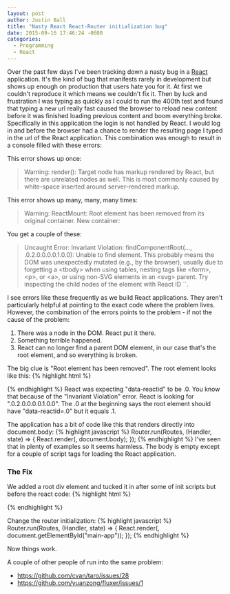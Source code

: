 ```yaml
---
layout: post
author: Justin Ball
title: "Nasty React React-Router initialization bug"
date: 2015-09-16 17:46:24 -0600
categories:
  - Programming
  - React
---
```


<p>Over the past few days I've been tracking down a nasty bug in a <a href="https://facebook.github.io/react/">React</a> application. It's the kind of bug that manifests rarely in development
but shows up enough on production that users hate you for it. At first we couldn't reproduce it which means we couldn't fix it. Then by luck and frustration I was typing
as quickly as I could to run the 400th test and found that typing a new url really fast caused the browser to reload new content before it was finished loading previous content
and boom everything broke. Specifically in this application the login is not handled by React. I would log in and before the browser had a chance to render the resulting page I typed in
the url of the React application. This combination was enough to result in a console filled with these errors:</p>

<p>This error shows up once:</p>
<blockquote>
Warning: render(): Target node has markup rendered by React, but there are unrelated nodes as well. This is most commonly caused by white-space inserted around server-rendered markup.
</blockquote>

<p>This error shows up many, many, many times:</p>
<blockquote>
Warning: ReactMount: Root element has been removed from its original container. New container:
</blockquote>

<p>You get a couple of these:</p>
<blockquote>
Uncaught Error: Invariant Violation: findComponentRoot(..., .0.2.0.0.0.0.1.0.0): Unable to find element. This probably means the DOM was unexpectedly mutated (e.g., by the browser), usually due to 
forgetting a &lt;tbody&gt; when using tables, nesting tags like &lt;form&gt;, &lt;p&gt;, or &lt;a&gt;, or using non-SVG elements 
in an &lt;svg&gt; parent. Try inspecting the child nodes of the element with React ID ``.
</blockquote>

<p>
I see errors like these frequently as we build React applications. They aren't particularly helpful at pointing to the exact code where the problem lives. However, the combination of the errors
points to the problem - if not the cause of the problem:
<ol>
  <li>There was a node in the DOM. React put it there.</li>
  <li>Something terrible happened.</li>
  <li>React can no longer find a parent DOM element, in our case that's the root element, and so everything is broken.</li>
</ol>
</p>

<p>The big clue is "Root element has been removed". The root element looks like this:
{% highlight html %}
  <div id="thing" data-reactid=".1">
{% endhighlight %}
React was expecting "data-reactid" to be .0. You know that because of the "Invariant Violation" error. React is looking for ".0.2.0.0.0.0.1.0.0". The .0 at the beginning says the root
element should have "data-reactid=.0" but it equals .1.
</p>

<p>
The application has a bit of code like this that renders directly into document.body:
{% highlight javascript %}
Router.run(Routes, (Handler, state) => {
  React.render(<Handler />, document.body);
});
{% endhighlight %}
I've seen that in plenty of examples so it seems harmless. The body is empty except for a couple of script tags for loading the React application.
<p>

<h3>The Fix</h3>
<p>
We added a root div element and tucked it in after some of init scripts but before the react code:
{% highlight html %}
  <script type="text/javascript">
  // Some initialization stuff
  </script>
  <div id="main-app"></div>
  <script src="web_pack_bundle.js" type="text/javascript"></script>
{% endhighlight %}

Change the router initialization:
{% highlight javascript %}
Router.run(Routes, (Handler, state) => {
  React.render(<Handler />, document.getElementById("main-app"));
});
{% endhighlight %}

Now things work.
</p>

<p>A couple of other people of run into the same problem:
  <ul>
    <li><a href="https://github.com/cvan/taro/issues/28">https://github.com/cvan/taro/issues/28</a></li>
    <li><a href="https://github.com/yuanzong/fluxer/issues/1">https://github.com/yuanzong/fluxer/issues/1</a></li>
  </ul>
</p>





